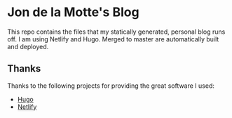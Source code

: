 # Jon de la Motte's Blog

This repo contains the files that my statically generated, personal blog runs
off. I am using Netlify and Hugo. Merged to master are automatically built and
deployed.

## Thanks

Thanks to the following projects for providing the great software I used:

- [Hugo](https://gohugo.io/)
- [Netlify](https://www.netlify.com/)
